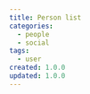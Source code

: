 ```yaml
---
title: Person list
categories:
  - people
  - social
tags:
  - user
created: 1.0.0
updated: 1.0.0
---
```

